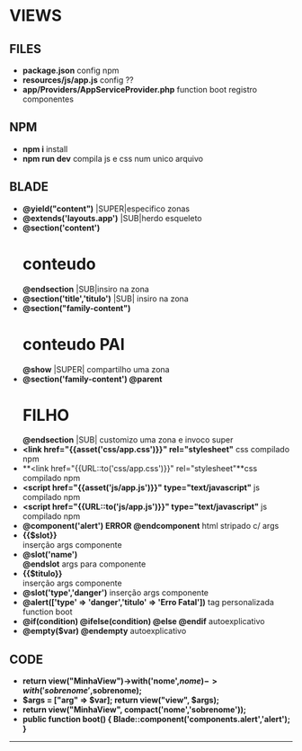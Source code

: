 # VIEWS

## FILES

- **package.json** config npm
- **resources/js/app.js** config ??
- **app/Providers/AppServiceProvider.php** function boot registro componentes

## NPM 

- **npm i** install
- **npm run dev** compila js e css num unico arquivo

## BLADE

- **@yield("content")** |SUPER|especifico zonas
- **@extends('layouts.app')** |SUB|herdo esqueleto
- **@section('content') <h1> conteudo </h1> @endsection** |SUB|insiro na zona
- **@section('title','titulo')** |SUB| insiro na zona
- **@section("family-content") <h1> conteudo PAI</h1> @show** |SUPER| compartilho uma zona
- **@section('family-content') @parent <h1>FILHO</h1> @endsection** |SUB| customizo uma zona e invoco super
- **<link href="{{asset('css/app.css')}}" rel="stylesheet"** css compilado npm
- **<link href="{{URL::to('css/app.css')}}" rel="stylesheet"**css compilado npm
- **<script href="{{asset('js/app.js')}}" type="text/javascript"** js compilado npm
- **<script href="{{URL::to('js/app.js')}}" type="text/javascript"** js compilado npm
- **@component('alert') <b> ERROR </b> @endcomponent** html stripado c/ args
- **<div> {{$slot}} </div>** inserção args componente
- **@slot('name') <br> @endslot** args para componente
- **<div>{{$titulo}}</div>** inserção args componente
- **@slot('type','danger')** inserção args componente
- **@alert(['type' => 'danger','titulo' => 'Erro Fatal'])** tag personalizada function boot
- **@if(condition) @ifelse(condition) @else @endif** autoexplicativo 
- **@empty($var) @endempty** autoexplicativo 

## CODE

- **return view("MinhaView")->with('nome',$nome)->with('sobrenome',$sobrenome);**
- **$args = ["arg" => $var]; return view("view", $args);**
- **return view("MinhaView", compact('nome','sobrenome'));**
- **public function boot()   {  Blade::component('components.alert','alert'); }** 

<hr>

